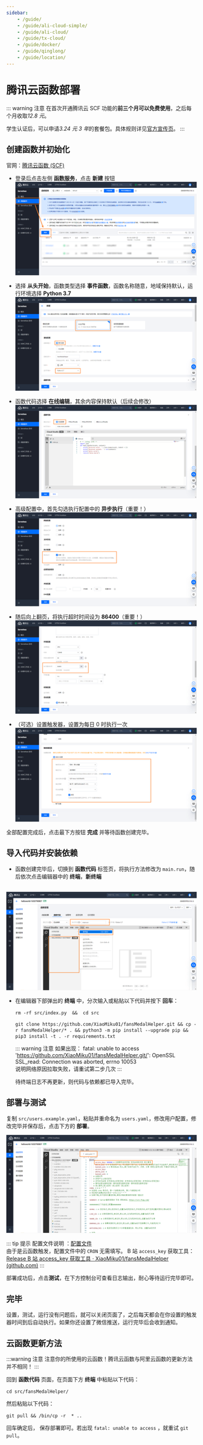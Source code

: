 ```yaml
---
sidebar:
    - /guide/
    - /guide/ali-cloud-simple/
    - /guide/ali-cloud/
    - /guide/tx-cloud/
    - /guide/docker/
    - /guide/qinglong/
    - /guide/location/
---
```


# 腾讯云函数部署

::: warning 注意
在首次开通腾讯云 SCF 功能的**前三个月可以免费使用**，之后每个月收取*12.8 元*。

学生认证后，可以申请*3.24 元 3 年*的套餐包。具体规则详见[官方宣传页](https://cloud.tencent.com/act/campus)。
:::

## 创建函数并初始化

官网：[腾讯云函数 (SCF)](https://console.cloud.tencent.com/scf/list)

-   登录后点击左侧 **函数服务**，点击 **新建** 按钮
  ![](../images/tx-cloud/img1.png)

-   选择 **从头开始**，函数类型选择 **事件函数**，函数名称随意，地域保持默认，运行环境选择 **Python 3.7**
​ ![](../images/tx-cloud/img2.png)

-   函数代码选择 **在线编辑**，其余内容保持默认（后续会修改）
​ ![](../images/tx-cloud/img3.png)

-   高级配置中，首先勾选执行配置中的 **异步执行**（重要！）
​ ![](../images/tx-cloud/img4.png)

-   随后向上翻页，将执行超时时间设为 **86400**（重要！）
​ ![](../images/tx-cloud/img5.png)

-   （可选）设置触发器，设置为每日 0 时执行一次
​ ![](../images/tx-cloud/img6.png)

全部配置完成后，点击最下方按钮 **完成** 并等待函数创建完毕。

## 导入代码并安装依赖

- 函数创建完毕后，切换到 **函数代码** 标签页，将执行方法修改为 `main.run`，随后依次点击编辑器中的 **终端**，**新终端**

​ ![](../images/tx-cloud/img7.png)

- 在编辑器下部弹出的 **终端** 中，分次输入或粘贴以下代码并按下 **回车**：

    ```shell
    rm -rf src/index.py  &&  cd src
    ```

    ```shell
    git clone https://github.com/XiaoMiku01/fansMedalHelper.git && cp -r fansMedalHelper/* . && python3 -m pip install --upgrade pip && pip3 install -t . -r requirements.txt
    ```

    ::: warning 注意
    如果出现：
    fatal: unable to access 'https://github.com/XiaoMiku01/fansMedalHelper.git/': OpenSSL SSL_read: Connection was aborted, errno 10053  
    说明网络原因拉取失败，请重试第二步几次
    :::

    待终端日志不再更新，则代码与依赖都已导入完毕。

## 部署与测试

复制 `src/users.example.yaml`，粘贴并重命名为 `users.yaml`，修改用户配置，修改完毕并保存后，点击下方的 **部署**。

​![](../images/tx-cloud/img8.png)

::: tip 提示
配置文件说明 ：[配置文件](./#配置文件说明-users-yaml)  
由于是云函数触发，配置文件中的 `CRON` 无需填写。
B 站 `access_key` 获取工具：[Release B 站 access_key 获取工具 · XiaoMiku01/fansMedalHelper (github.com)](https://github.com/XiaoMiku01/fansMedalHelper/releases/tag/logintool)
:::

部署成功后，点击**测试**，在下方控制台可查看日志输出，耐心等待运行完毕即可。

## 完毕

设置，测试，运行没有问题后，就可以关闭页面了，之后每天都会在你设置的触发器时间到后自动执行。如果你还设置了微信推送，运行完毕后会收到通知。

## 云函数更新方法

:::warning 注意
注意你的所使用的云函数！腾讯云函数与阿里云函数的更新方法并不相同！
:::

回到 **函数代码** 页面，在页面下方 **终端** 中粘贴以下代码：

```shell
cd src/fansMedalHelper/
```

然后粘贴以下代码：

```shell
git pull && /bin/cp -r  * ..
```

回车确定后， 保存部署即可。若出现 `fatal: unable to access` ，就重试 `git pull`。

